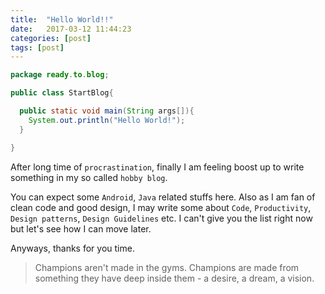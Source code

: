 ```yaml
---
title:  "Hello World!!"
date:   2017-03-12 11:44:23
categories: [post]
tags: [post]
---
```

```java
package ready.to.blog;

public class StartBlog{

  public static void main(String args[]){
    System.out.println("Hello World!");
  }

}
```
After long time of `procrastination`, finally I am feeling boost up to write something in my so called `hobby blog`.

You can expect some `Android`, `Java` related stuffs here. Also as I am fan of clean code and good design, I may write some about `Code`, `Productivity`, `Design patterns`, `Design Guidelines` etc. I can't give you the list right now but let's see how I can move later.

Anyways, thanks for you time.

>Champions aren't made in the gyms. Champions are made from something they have deep inside them - a desire, a dream, a vision.
